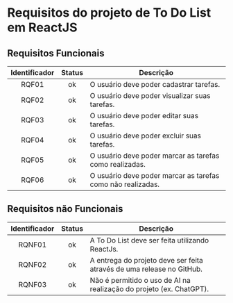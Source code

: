 # Requisitos do projeto de To Do List em ReactJS

## Requisitos Funcionais

| Identificador | Status | Descrição                                                   |
| :-----------: | :----: | ----------------------------------------------------------- |
|     RQF01     |   ok   | O usuário deve poder cadastrar tarefas.                     |
|     RQF02     |   ok   | O usuário deve poder visualizar suas tarefas.               |
|     RQF03     |   ok   | O usuário deve poder editar suas tarefas.                   |
|     RQF04     |   ok   | O usuário deve poder excluir suas tarefas.                  |
|     RQF05     |   ok   | O usuário deve poder marcar as tarefas como realizadas.     |
|     RQF06     |   ok   | O usuário deve poder marcar as tarefas como não realizadas. |


## Requisitos não Funcionais

| Identificador | Status | Descrição                                                             |
| :-----------: | :----: | --------------------------------------------------------------------- |
|    RQNF01     |   ok   | A To Do List deve ser feita utilizando ReactJs.                       |
|    RQNF02     |   ok   | A entrega do projeto deve ser feita através de uma release no GitHub. |
|    RQNF03     |   ok   | Não é permitido o uso de AI na realização do projeto (ex. ChatGPT).   |
